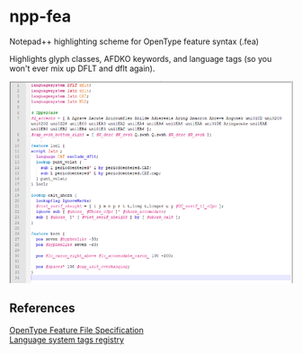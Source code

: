 # npp-fea
Notepad++ highlighting scheme for OpenType feature syntax (.fea)

Highlights glyph classes, AFDKO keywords, and language tags (so you won't ever mix up DFLT and dflt again).

![](https://raw.githubusercontent.com/hyvyys/npp-fea/master/example.png)

## References
[OpenType Feature File Specification](http://adobe-type-tools.github.io/afdko/OpenTypeFeatureFileSpecification.html)  
[Language system tags registry](https://docs.microsoft.com/en-us/typography/opentype/spec/languagetags)
